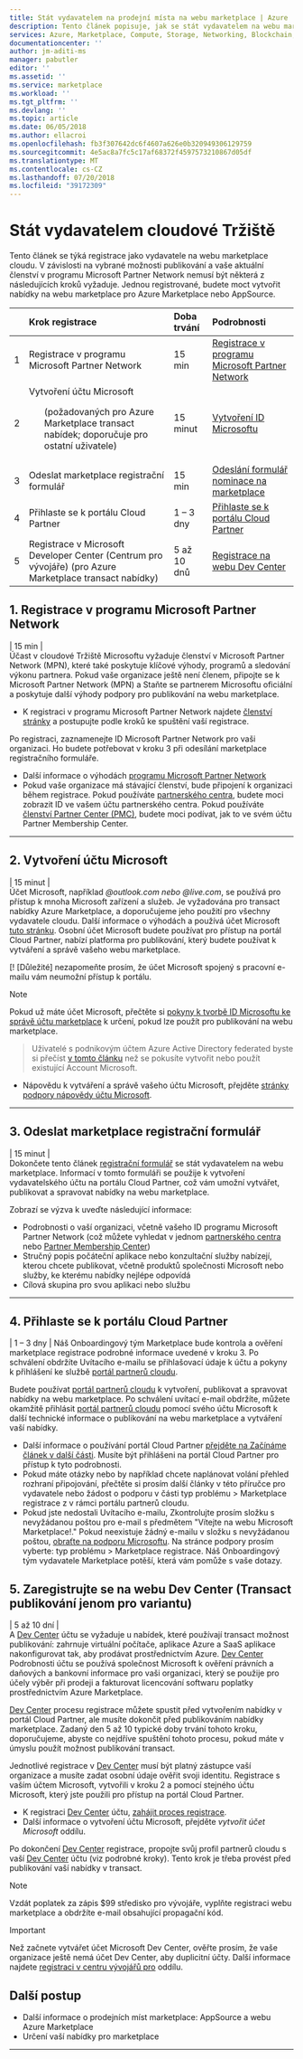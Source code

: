 ```yaml
---
title: Stát vydavatelem na prodejní místa na webu marketplace | Azure
description: Tento článek popisuje, jak se stát vydavatelem na webu marketplace.
services: Azure, Marketplace, Compute, Storage, Networking, Blockchain, Security
documentationcenter: ''
author: jm-aditi-ms
manager: pabutler
editor: ''
ms.assetid: ''
ms.service: marketplace
ms.workload: ''
ms.tgt_pltfrm: ''
ms.devlang: ''
ms.topic: article
ms.date: 06/05/2018
ms.author: ellacroi
ms.openlocfilehash: fb3f307642dc6f4607a626e0b320949306129759
ms.sourcegitcommit: 4e5ac8a7fc5c17af68372f4597573210867d05df
ms.translationtype: MT
ms.contentlocale: cs-CZ
ms.lasthandoff: 07/20/2018
ms.locfileid: "39172309"
---
```

# <a name="become-a-cloud-marketplace-publisher"></a>Stát vydavatelem cloudové Tržiště

Tento článek se týká registrace jako vydavatele na webu marketplace cloudu. V závislosti na vybrané možnosti publikování a vaše aktuální členství v programu Microsoft Partner Network nemusí být některá z následujících kroků vyžaduje. Jednou registrované, budete moct vytvořit nabídky na webu marketplace pro Azure Marketplace nebo AppSource.


|  | Krok registrace | Doba trvání | Podrobnosti |  
|:--- |:--- |:--- |:--- |  
| 1 | Registrace v programu Microsoft Partner Network | 15 min | [Registrace v programu Microsoft Partner Network](https://docs.microsoft.com/en-us/azure/marketplace/become-publisher#1-register-in-microsoft-partner-network) |  
| 2 | Vytvoření účtu Microsoft <ul>(požadovaných pro Azure Marketplace transact nabídek; doporučuje pro ostatní uživatele)</ul> | 15 minut | [Vytvoření ID Microsoftu](https://docs.microsoft.com/en-us/azure/marketplace/become-publisher#2-create-a-microsoft-account) |  
| 3 | Odeslat marketplace registrační formulář | 15 min | [Odeslání formulář nominace na marketplace](https://docs.microsoft.com/en-us/azure/marketplace/become-publisher#3-submit-the-marketplace-registration-form) |  
| 4 |  Přihlaste se k portálu Cloud Partner | 1 – 3 dny | [Přihlaste se k portálu Cloud Partner](https://docs.microsoft.com/en-us/azure/marketplace/become-publisher#4-sign-into-cloud-partner-portal) |  
| 5 | Registrace v Microsoft Developer Center (Centrum pro vývojáře) (pro Azure Marketplace transact nabídky) | 5 až 10 dnů | [Registrace na webu Dev Center](https://docs.microsoft.com/en-us/azure/marketplace/become-publisher#5-register-in-dev-center-for-transact-publishing-option-only) |  


## <a name="1-register-in-microsoft-partner-network"></a>1. Registrace v programu Microsoft Partner Network  
| 15 min |  
Účast v cloudové Tržiště Microsoftu vyžaduje členství v Microsoft Partner Network (MPN), které také poskytuje klíčové výhody, programů a sledování výkonu partnera. Pokud vaše organizace ještě není členem, připojte se k Microsoft Partner Network (MPN) a Staňte se partnerem Microsoftu oficiální a poskytuje další výhody podpory pro publikování na webu marketplace. 

*   K registraci v programu Microsoft Partner Network najdete [členství stránky](https://partner.microsoft.com/membership) a postupujte podle kroků ke spuštění vaší registrace.  

Po registraci, zaznamenejte ID Microsoft Partner Network pro vaši organizaci. Ho budete potřebovat v kroku 3 při odesílání marketplace registračního formuláře.
*   Další informace o výhodách [programu Microsoft Partner Network](https://partner.microsoft.com/en-us/commercial)
*   Pokud vaše organizace má stávající členství, bude připojení k organizaci během registrace. Pokud používáte [partnerského centra](https://partnercenter.microsoft.com/partner/home), budete moci zobrazit ID ve vašem účtu partnerského centra. Pokud používáte [členství Partner Center (PMC)](https://partners.microsoft.com/partnerprogram/PartnerMembershipCenter.aspx), budete moci podívat, jak to ve svém účtu Partner Membership Center. 

---  

## <a name="2-create-a-microsoft-account"></a>2. Vytvoření účtu Microsoft  
| 15 minut |  
Účet Microsoft, například *@outlook.com nebo @live.com*, se používá pro přístup k mnoha Microsoft zařízení a služeb. Je vyžadována pro transact nabídky Azure Marketplace, a doporučujeme jeho použití pro všechny vydavatele cloudu. Další informace o výhodách a používá účet Microsoft [tuto stránku](https://account.microsoft.com/account/). Osobní účet Microsoft budete používat pro přístup na portál Cloud Partner, nabízí platforma pro publikování, který budete používat k vytváření a správě vašeho webu marketplace. 

[! [Důležité] nezapomeňte prosím, že účet Microsoft spojený s pracovní e-mailu vám neumožní přístup k portálu.

>[!Note]
>Pokud už máte účet Microsoft, přečtěte si [pokyny k tvorbě ID Microsoftu ke správě účtu marketplace](https://review.docs.microsoft.com/en-us/azure/marketplace/guidelines#guidelines-for-creating-a-microsoft-id-to-manage-a-marketplace-account) k určení, pokud lze použít pro publikování na webu marketplace. 

>Uživatelé s podnikovým účtem Azure Active Directory federated byste si přečíst [v tomto článku](https://review.docs.microsoft.com/en-us/azure/marketplace/guidelines#issue-microsoft-id-in-an-azure-ad-federated-domain) než se pokusíte vytvořit nebo použít existující Account Microsoft.

*   Nápovědu k vytváření a správě vašeho účtu Microsoft, přejděte [stránky podpory nápovědy účtu Microsoft](https://support.microsoft.com/en-us/products/microsoft-account?category=manage-account).


---  

## <a name="3-submit-the-marketplace-registration-form"></a>3. Odeslat marketplace registrační formulář  
| 15 minut |  
Dokončete tento článek [registrační formulář](https://azuremarketplace.microsoft.com/en-us/sell/signup) se stát vydavatelem na webu marketplace. Informací v tomto formuláři se použije k vytvoření vydavatelského účtu na portálu Cloud Partner, což vám umožní vytvářet, publikovat a spravovat nabídky na webu marketplace.

Zobrazí se výzva k uveďte následující informace:
*   Podrobnosti o vaší organizaci, včetně vašeho ID programu Microsoft Partner Network (což můžete vyhledat v jednom [partnerského centra](https://partnercenter.microsoft.com/partner/home) nebo [Partner Membership Center](https://partners.microsoft.com/partnerprogram/PartnerMembershipCenter.aspx))
*   Stručný popis počáteční aplikace nebo konzultační služby nabízejí, kterou chcete publikovat, včetně produktů společnosti Microsoft nebo služby, ke kterému nabídky nejlépe odpovídá
*   Cílová skupina pro svou aplikaci nebo službu 

---  
## <a name="4-sign-into-cloud-partner-portal"></a>4. Přihlaste se k portálu Cloud Partner
| 1 – 3 dny | Náš Onboardingový tým Marketplace bude kontrola a ověření marketplace registrace podrobné informace uvedené v kroku 3. Po schválení obdržíte Uvítacího e-mailu se přihlašovací údaje k účtu a pokyny k přihlášení ke službě [portál partnerů cloudu](https://cloudpartner.azure.com).

Budete používat [portál partnerů cloudu](https://cloudpartner.azure.com) k vytvoření, publikovat a spravovat nabídky na webu marketplace. Po schválení uvítací e-mail obdržíte, můžete okamžitě přihlásit [portál partnerů cloudu](https://cloudpartner.azure.com) pomocí svého účtu Microsoft k další technické informace o publikování na webu marketplace a vytváření vaší nabídky. 
*   Další informace o používání portál Cloud Partner [přejděte na Začínáme článek v další části](https://cloudpartner.azure.com/#documentation/getting-started-with-the-cloud-partner-portal). Musíte být přihlášeni na portál Cloud Partner pro přístup k tyto podrobnosti.
*   Pokud máte otázky nebo by například chcete naplánovat volání přehled rozhraní připojování, přečtěte si prosím další články v této příručce pro vydavatele nebo žádost o podporu v části typ problému > Marketplace registrace z v rámci portálu partnerů cloudu.
*   Pokud jste nedostali Uvítacího e-mailu, Zkontrolujte prosím složku s nevyžádanou poštou pro e-mail s předmětem "Vítejte na webu Microsoft Marketplace!." Pokud neexistuje žádný e-mailu v složku s nevyžádanou poštou, [obraťte na podporu Microsoftu](https://support.microsoft.com/en-us/getsupport?wf=0&tenant=classiccommercial&oaspworkflow=start_1.0.0.0&locale=en-us&supportregion=en-us&pesid=16230&forceorigin=esmc&ccsid=636595105151894820). Na stránce podpory prosím vyberte: typ problému > Marketplace registrace.  Náš Onboardingový tým vydavatele Marketplace potěší, která vám pomůže s vaše dotazy. 


## <a name="5-register-in-dev-center-for-transact-publishing-option-only"></a>5. Zaregistrujte se na webu Dev Center (Transact publikování jenom pro variantu) 
| 5 až 10 dní |  
A [Dev Center](https://developer.microsoft.com/en-us/store/register) účtu se vyžaduje u nabídek, které používají transact možnost publikování: zahrnuje virtuální počítače, aplikace Azure a SaaS aplikace nakonfigurovat tak, aby prodávat prostřednictvím Azure. [Dev Center](https://developer.microsoft.com/en-us/store/register) Podrobnosti účtu se používá společnost Microsoft k ověření právních a daňových a bankovní informace pro vaši organizaci, který se použije pro účely výběr při prodeji a fakturovat licencování softwaru poplatky prostřednictvím Azure Marketplace. 

[Dev Center](https://developer.microsoft.com/en-us/store/register) procesu registrace můžete spustit před vytvořením nabídky v portál Cloud Partner, ale musíte dokončit před publikováním nabídky marketplace. Zadaný den 5 až 10 typické doby trvání tohoto kroku, doporučujeme, abyste co nejdříve spuštění tohoto procesu, pokud máte v úmyslu použít možnost publikování transact. 

Jednotlivé registrace v [Dev Center](https://developer.microsoft.com/en-us/store/register) musí být platný zástupce vaší organizace a musíte zadat osobní údaje ověřit svoji identitu. Registrace s vaším účtem Microsoft, vytvořili v kroku 2 a pomocí stejného účtu Microsoft, který jste použili pro přístup na portál Cloud Partner.

*   K registraci [Dev Center](https://developer.microsoft.com/en-us/store/register) účtu, [zahájit proces registrace](https://developer.microsoft.com/en-us/store/register).
*   Další informace o vytvoření účtu Microsoft, přejděte *vytvořit účet Microsoft* oddílu.
 
Po dokončení [Dev Center](https://developer.microsoft.com/en-us/store/register) registrace, propojte svůj profil partnerů cloudu s vaší [Dev Center](https://developer.microsoft.com/en-us/store/register) účtu (viz podrobné kroky). Tento krok je třeba provést před publikování vaší nabídky v transact. 

>[!Note]
>Vzdát poplatek za zápis $99 středisko pro vývojáře, vyplňte registraci webu marketplace a obdržíte e-mail obsahující propagační kód. 

>[!Important]
>Než začnete vytvářet účet Microsoft Dev Center, ověřte prosím, že vaše organizace ještě nemá účet Dev Center, aby duplicitní účty. Další informace najdete [registraci v centru vývojářů pro](https://docs.microsoft.com/en-us/azure/marketplace/register-dev-center) oddílu.


## <a name="next-steps"></a>Další postup
* Další informace o prodejních míst marketplace: AppSource a webu Azure Marketplace
*   Určení vaší nabídky pro marketplace

 
---  
